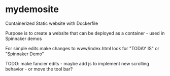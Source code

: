 # mydemosite
Containerized Static website with Dockerfile

Purpose is to create a website that can be deployed as a container - used in Spinnaker demos

For simple edits make changes to www/index.html 
look for "TODAY IS" or "Spinnaker Demo"

TODO: make fancier edits - maybe add js to implement new scrolling behavior - or move the tool bar? 